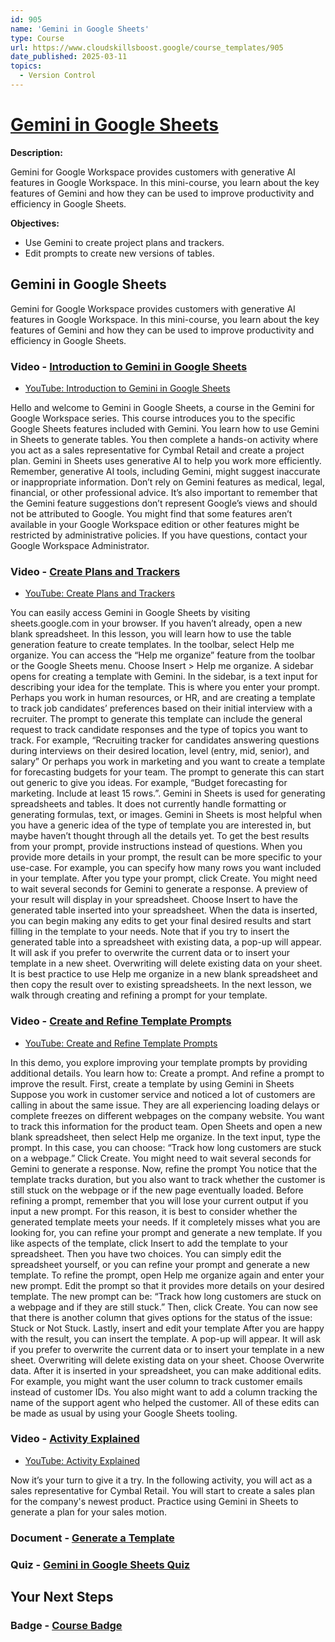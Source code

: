 ```yaml
---
id: 905
name: 'Gemini in Google Sheets'
type: Course
url: https://www.cloudskillsboost.google/course_templates/905
date_published: 2025-03-11
topics:
  - Version Control
---
```


# [Gemini in Google Sheets](https://www.cloudskillsboost.google/course_templates/905)

**Description:**

Gemini for Google Workspace provides customers with generative AI features in Google Workspace. In this mini-course, you learn about the key features of Gemini and how they can be used to improve productivity and efficiency in Google Sheets.

**Objectives:**

* Use Gemini to create project plans and trackers.
* Edit prompts to create new versions of tables.

## Gemini in Google Sheets

Gemini for Google Workspace provides customers with generative AI features in Google Workspace. In this mini-course, you learn about the key features of Gemini and how they can be used to improve productivity and efficiency in Google Sheets.

### Video - [Introduction to Gemini in Google Sheets](https://www.cloudskillsboost.google/course_templates/905/video/526655)

* [YouTube: Introduction to Gemini in Google Sheets](https://www.youtube.com/watch?v=QA17ogHfmv4)

Hello and welcome to Gemini in Google Sheets, a course in the Gemini for Google Workspace series. This course introduces you to the specific Google Sheets features included with Gemini. You learn how to use Gemini in Sheets to generate tables. You then complete a hands-on activity where you act as a sales representative for Cymbal Retail and create a project plan. Gemini in Sheets uses generative AI to help you work more efficiently. Remember, generative AI tools, including Gemini, might suggest inaccurate or inappropriate information. Don’t rely on Gemini features as medical, legal, financial, or other professional advice. It’s also important to remember that the Gemini feature suggestions don’t represent Google’s views and should not be attributed to Google. You might find that some features aren’t available in your Google Workspace edition or other features might be restricted by administrative policies. If you have questions, contact your Google Workspace Administrator.

### Video - [Create Plans and Trackers](https://www.cloudskillsboost.google/course_templates/905/video/526656)

* [YouTube: Create Plans and Trackers](https://www.youtube.com/watch?v=BjUmAMpnu4Y)

You can easily access Gemini in Google Sheets by visiting sheets.google.com in your browser. If you haven’t already, open a new blank spreadsheet. In this lesson, you will learn how to use the table generation feature to create templates. In the toolbar, select Help me organize. You can access the “Help me organize” feature from the toolbar or the Google Sheets menu. Choose Insert > Help me organize. A sidebar opens for creating a template with Gemini. In the sidebar, is a text input for describing your idea for the template. This is where you enter your prompt. Perhaps you work in human resources, or HR, and are creating a template to track job candidates’ preferences based on their initial interview with a recruiter. The prompt to generate this template can include the general request to track candidate responses and the type of topics you want to track. For example, “Recruiting tracker for candidates answering questions during interviews on their desired location, level (entry, mid, senior), and salary” Or perhaps you work in marketing and you want to create a template for forecasting budgets for your team. The prompt to generate this can start out generic to give you ideas. For example, “Budget forecasting for marketing. Include at least 15 rows.”. Gemini in Sheets is used for generating spreadsheets and tables. It does not currently handle formatting or generating formulas, text, or images. Gemini in Sheets is most helpful when you have a generic idea of the type of template you are interested in, but maybe haven’t thought through all the details yet. To get the best results from your prompt, provide instructions instead of questions. When you provide more details in your prompt, the result can be more specific to your use-case. For example, you can specify how many rows you want included in your template. After you type your prompt, click Create. You might need to wait several seconds for Gemini to generate a response. A preview of your result will display in your spreadsheet. Choose Insert to have the generated table inserted into your spreadsheet. When the data is inserted, you can begin making any edits to get your final desired results and start filling in the template to your needs. Note that if you try to insert the generated table into a spreadsheet with existing data, a pop-up will appear. It will ask if you prefer to overwrite the current data or to insert your template in a new sheet. Overwriting will delete existing data on your sheet. It is best practice to use Help me organize in a new blank spreadsheet and then copy the result over to existing spreadsheets. In the next lesson, we walk through creating and refining a prompt for your template.

### Video - [Create and Refine Template Prompts](https://www.cloudskillsboost.google/course_templates/905/video/526657)

* [YouTube: Create and Refine Template Prompts](https://www.youtube.com/watch?v=wo_0bvGPhfk)

In this demo, you explore improving your template prompts by providing additional details. You learn how to: Create a prompt. And refine a prompt to improve the result. First, create a template by using Gemini in Sheets Suppose you work in customer service and noticed a lot of customers are calling in about the same issue. They are all experiencing loading delays or complete freezes on different webpages on the company website. You want to track this information for the product team. Open Sheets and open a new blank spreadsheet, then select Help me organize. In the text input, type the prompt. In this case, you can choose: “Track how long customers are stuck on a webpage.” Click Create. You might need to wait several seconds for Gemini to generate a response. Now, refine the prompt You notice that the template tracks duration, but you also want to track whether the customer is still stuck on the webpage or if the new page eventually loaded. Before refining a prompt, remember that you will lose your current output if you input a new prompt. For this reason, it is best to consider whether the generated template meets your needs. If it completely misses what you are looking for, you can refine your prompt and generate a new template. If you like aspects of the template, click Insert to add the template to your spreadsheet. Then you have two choices. You can simply edit the spreadsheet yourself, or you can refine your prompt and generate a new template. To refine the prompt, open Help me organize again and enter your new prompt. Edit the prompt so that it provides more details on your desired template. The new prompt can be: “Track how long customers are stuck on a webpage and if they are still stuck.” Then, click Create. You can now see that there is another column that gives options for the status of the issue: Stuck or Not Stuck. Lastly, insert and edit your template After you are happy with the result, you can insert the template. A pop-up will appear. It will ask if you prefer to overwrite the current data or to insert your template in a new sheet. Overwriting will delete existing data on your sheet. Choose Overwrite data. After it is inserted in your spreadsheet, you can make additional edits. For example, you might want the user column to track customer emails instead of customer IDs. You also might want to add a column tracking the name of the support agent who helped the customer. All of these edits can be made as usual by using your Google Sheets tooling.

### Video - [Activity Explained](https://www.cloudskillsboost.google/course_templates/905/video/526658)

* [YouTube: Activity Explained](https://www.youtube.com/watch?v=N4LwJ_5gdxo)

Now it’s your turn to give it a try. In the following activity, you will act as a sales representative for Cymbal Retail. You will start to create a sales plan for the company's newest product. Practice using Gemini in Sheets to generate a plan for your sales motion.

### Document - [Generate a Template](https://www.cloudskillsboost.google/course_templates/905/documents/526659)

### Quiz - [Gemini in Google Sheets Quiz](https://www.cloudskillsboost.google/course_templates/905/quizzes/526660)

## Your Next Steps

### Badge - [Course Badge](https://www.cloudskillsboost.google)
